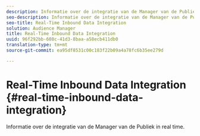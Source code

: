 ```yaml
---
description: Informatie over de integratie van de Manager van de Publiek in real time.
seo-description: Informatie over de integratie van de Manager van de Publiek in real time.
seo-title: Real-Time Inbound Data Integration
solution: Audience Manager
title: Real-Time Inbound Data Integration
uuid: 96f292bb-608c-41d3-8baa-a58ecb411db0
translation-type: tm+mt
source-git-commit: ea95df8531c00c183f22b09a4a78fc6b35ee279d

---
```



# Real-Time Inbound Data Integration {#real-time-inbound-data-integration}

Informatie over de integratie van de Manager van de Publiek in real time.

<!-- c_rt_data_int.xml -->